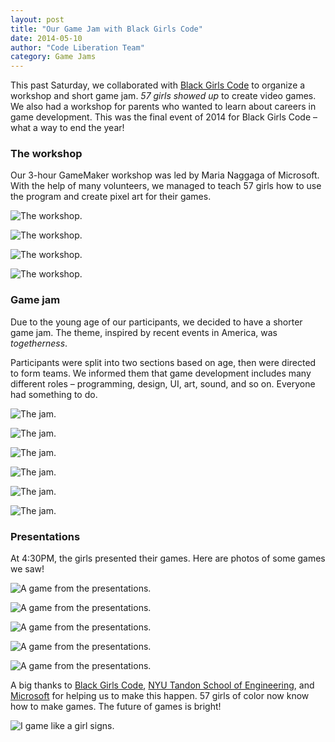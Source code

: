 ```yaml
---
layout: post
title: "Our Game Jam with Black Girls Code"
date: 2014-05-10
author: "Code Liberation Team"
category: Game Jams
---
```


This past Saturday, we collaborated with [Black Girls Code](http://www.blackgirlscode.com/) to organize a workshop and short game jam. *57 girls showed up* to create video games. We also had a workshop for parents who wanted to learn about careers in game development. This was the final event of 2014 for Black Girls Code – what a way to end the year!

### The workshop
Our 3-hour GameMaker workshop was led by Maria Naggaga of Microsoft. With the help of many volunteers, we managed to teach 57 girls how to use the program and create pixel art for their games.

![The workshop.](/img/blog/2014-bgc/IMG_20141206_123623-1024x768.jpg)

![The workshop.](/img/blog/2014-bgc/workshop-1-1024x772.jpg)

![The workshop.](/img/blog/2014-bgc/workshop-2-1024x998.jpeg)

![The workshop.](/img/blog/2014-bgc/workshop-3-1024x692.jpg)

### Game jam
Due to the young age of our participants, we decided to have a shorter game jam. The theme, inspired by recent events in America, was *togetherness*.

Participants were split into two sections based on age, then were directed to form teams. We informed them that game development includes many different roles – programming, design, UI, art, sound, and so on. Everyone had something to do.

![The jam.](/img/blog/2014-bgc/jam-1-1024x835.jpg)

![The jam.](/img/blog/2014-bgc/jam-2-1024x872.jpg)

![The jam.](/img/blog/2014-bgc/DSC_0100-1024x682.jpg)

![The jam.](/img/blog/2014-bgc/DSC_0102-1024x682.jpg)

![The jam.](/img/blog/2014-bgc/jam-3-1024x934.jpg)

![The jam.](/img/blog/2014-bgc/IMG_20141206_1356002-1024x520.jpg)

### Presentations
At 4:30PM, the girls presented their games. Here are photos of some games we saw!

![A game from the presentations.](/img/blog/2014-bgc/IMG_20141206_163927-1024x658.jpg)

![A game from the presentations.](/img/blog/2014-bgc/IMG_20141206_164400-1024x751.jpg)

![A game from the presentations.](/img/blog/2014-bgc/IMG_20141206_170300-1024x761.jpg)

![A game from the presentations.](/img/blog/2014-bgc/IMG_20141206_170216-1024x769.jpg)

![A game from the presentations.](/img/blog/2014-bgc/IMG_20141206_170421-1024x751.jpg)

A big thanks to [Black Girls Code](http://www.blackgirlscode.com/), [NYU Tandon School of Engineering](http://engineering.nyu.edu), and [Microsoft](http://www.microsoft.com) for helping us to make this happen. 57 girls of color now know how to make games. The future of games is bright!

![I game like a girl signs.](/img/blog/2014-bgc/gamelikeagirl-1024x840.jpg)
